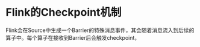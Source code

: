 # Flink的Checkpoint机制
Flink会在Source中生成一个Barrier的特殊消息事件，其会随着消息流入到后续的算子中。每个算子在接收到Barrier后会触发checkpoint，